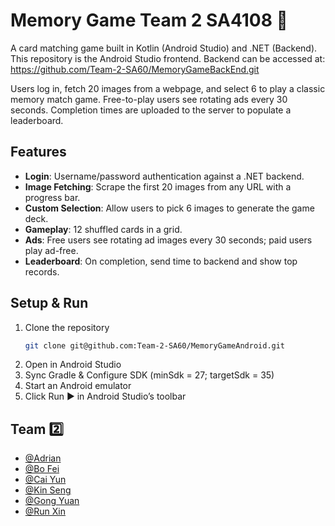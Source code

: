 # Memory Game Team 2 SA4108 🎴
A card matching game built in Kotlin (Android Studio) and .NET (Backend). This repository is the Android Studio frontend. Backend can be accessed at: https://github.com/Team-2-SA60/MemoryGameBackEnd.git

Users log in, fetch 20 images from a webpage, and select 6 to play a classic memory match game.  Free-to-play users see rotating ads every 30 seconds. Completion times are uploaded to the server to populate a leaderboard.

## Features

- **Login**: Username/password authentication against a .NET backend.  
- **Image Fetching**: Scrape the first 20 images from any URL with a progress bar.  
- **Custom Selection**: Allow users to pick 6 images to generate the game deck.  
- **Gameplay**: 12 shuffled cards in a grid.  
- **Ads**: Free users see rotating ad images every 30 seconds; paid users play ad-free.  
- **Leaderboard**: On completion, send time to backend and show top records.

## Setup & Run

1. Clone the repository
   ```bash
   git clone git@github.com:Team-2-SA60/MemoryGameAndroid.git
   
2. Open in Android Studio
3. Sync Gradle & Configure SDK (minSdk = 27; targetSdk = 35)
4. Start an Android emulator
5. Click Run ▶️ in Android Studio’s toolbar

## Team 2️⃣

- [@Adrian](https://github.com/adriantlh)
- [@Bo Fei](https://github.com/Bofei2058)
- [@Cai Yun](https://github.com/vegecloud)
- [@Kin Seng](https://github.com/im-ksc)
- [@Gong Yuan](https://github.com/gongyuannn)
- [@Run Xin](https://github.com/ZRX471)
